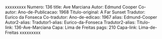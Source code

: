 xxxxxxxxx
Numero: 136
title: Ave Marciana
Autor: Edmund Cooper
Co-autor: 
Ano-de-Publicacao: 1968
Titulo-original: A Far Sunset
Tradutor: Eurico da Fonseca
Co-tradutor: 
Ano-de-edicao: 1967
alias: Edmund-Cooper
Autor2-alias: 
Tradutor1-alias: Eurico-da-Fonseca
Tradutor2-alias: 
Titulo-link: 136-Ave-Marciana
Capa: Lima de Freitas
pags: 210
Capa-link: Lima-de-Freitas
xxxxxxxxx